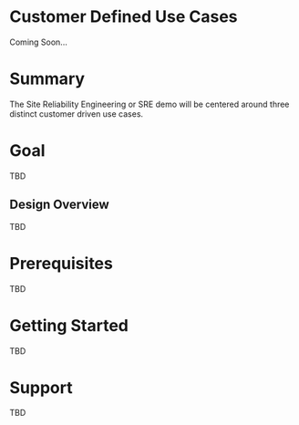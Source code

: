 # Customer Defined Use Cases

Coming Soon...

# Summary

The Site Reliability Engineering or SRE demo will be centered around three distinct customer driven use cases. 

# Goal
TBD

## Design Overview
TBD

# Prerequisites
TBD

# Getting Started
TBD

# Support
TBD
